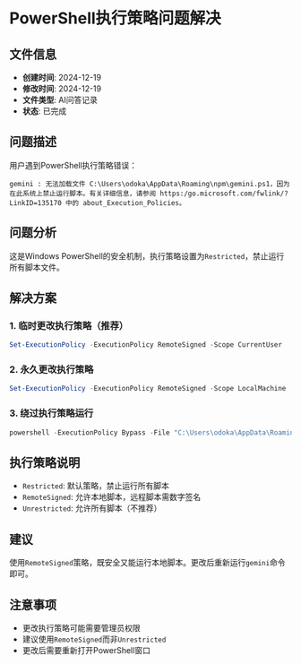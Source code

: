 # PowerShell执行策略问题解决

## 文件信息
- **创建时间**: 2024-12-19
- **修改时间**: 2024-12-19
- **文件类型**: AI问答记录
- **状态**: 已完成

## 问题描述
用户遇到PowerShell执行策略错误：
```
gemini : 无法加载文件 C:\Users\odoka\AppData\Roaming\npm\gemini.ps1，因为在此系统上禁止运行脚本。有关详细信息，请参阅 https:/go.microsoft.com/fwlink/?LinkID=135170 中的 about_Execution_Policies。
```

## 问题分析
这是Windows PowerShell的安全机制，执行策略设置为`Restricted`，禁止运行所有脚本文件。

## 解决方案

### 1. 临时更改执行策略（推荐）
```powershell
Set-ExecutionPolicy -ExecutionPolicy RemoteSigned -Scope CurrentUser
```

### 2. 永久更改执行策略
```powershell
Set-ExecutionPolicy -ExecutionPolicy RemoteSigned -Scope LocalMachine
```

### 3. 绕过执行策略运行
```powershell
powershell -ExecutionPolicy Bypass -File "C:\Users\odoka\AppData\Roaming\npm\gemini.ps1"
```

## 执行策略说明
- `Restricted`: 默认策略，禁止运行所有脚本
- `RemoteSigned`: 允许本地脚本，远程脚本需数字签名
- `Unrestricted`: 允许所有脚本（不推荐）

## 建议
使用`RemoteSigned`策略，既安全又能运行本地脚本。更改后重新运行`gemini`命令即可。

## 注意事项
- 更改执行策略可能需要管理员权限
- 建议使用`RemoteSigned`而非`Unrestricted`
- 更改后需要重新打开PowerShell窗口
